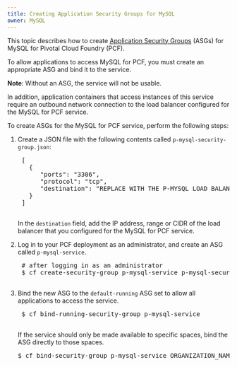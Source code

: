 ```yaml
---
title: Creating Application Security Groups for MySQL
owner: MySQL
---
```


This topic describes how to create [Application Security Groups](http://docs.pivotal.io/pivotalcf/adminguide/app-sec-groups.html) (ASGs) for MySQL for Pivotal Cloud Foundry (PCF).

To allow applications to access MySQL for PCF, you must create an appropriate ASG and bind it to the service.

<p class="note"><strong>Note</strong>: Without an ASG, the service will not be usable.</p>

In addition, application containers that access instances of this service require an outbound network connection to the load balancer configured for the MySQL for PCF service.

To create ASGs for the MySQL for PCF service, perform the following steps:

1. Create a JSON file with the following contents called `p-mysql-security-group.json`:

	<pre class="terminal">
    [
      {
         "ports": "3306",
         "protocol": "tcp",
         "destination": "REPLACE WITH THE P-MYSQL LOAD BALANCER IP, RANGE OR CIDR"
      }
    ]
    </pre>
   
   	In the `destination` field, add the IP address, range or CIDR of the load balancer that you configured for the MySQL for PCF service.
   
1. Log in to your PCF deployment as an administrator, and create an ASG called `p-mysql-service`.

	<pre class="terminal">
    # after logging in as an administrator
    $ cf create-security-group p-mysql-service p-mysql-security-group.json
    </pre>

1. Bind the new ASG to the `default-running` ASG set to allow all applications to access the service.

	<pre class="terminal">
	$ cf bind-running-security-group p-mysql-service
    </pre>

	If the service should only be made available to specific spaces, bind the
ASG directly to those spaces.

	<pre class="terminal">
   $ cf bind-security-group p-mysql-service ORGANIZATION_NAME SPACE_NAME
   	</pre>